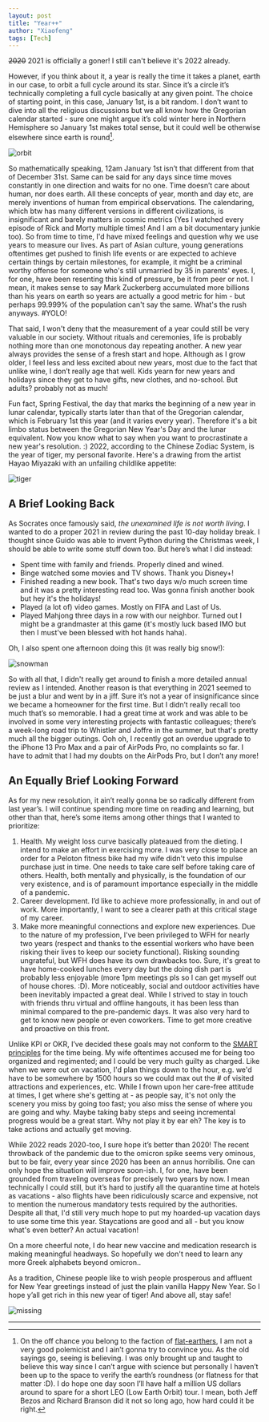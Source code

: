 ```yaml
---
layout: post
title: "Year++"
author: "Xiaofeng"
tags: [Tech]
---
```


~~2020~~ 2021 is officially a goner! I still can't believe it's 2022 already.

However, if you think about it, a year is really the time it takes a planet, earth in our case, to orbit a full cycle around its star. Since it’s a circle it’s technically completing a full cycle basically at any given point. The choice of starting point, in this case, January 1st, is a bit random. I don’t want to dive into all the religious discussions but we all know how the Gregorian calendar started - sure one might argue it’s cold winter here in Northern Hemisphere so January 1st makes total sense, but it could well be otherwise elsewhere since earth is round[^fn1]. 

![orbit](../assets/images/20220103/orbit.jpg)

So mathematically speaking, 12am January 1st isn’t that different from that of December 31st. Same can be said for any days since time moves constantly in one direction and waits for no one. Time doesn’t care about human, nor does earth. All these concepts of year, month and day etc, are merely inventions of human from empirical observations. The calendaring, which btw has many different versions in different civilizations, is insignificant and barely matters in cosmic metrics (Yes I watched every episode of Rick and Morty multiple times! And I am a bit documentary junkie too). So from time to time, I'd have mixed feelings and question why we use years to measure our lives. As part of Asian culture, young generations oftentimes get pushed to finish life events or are expected to achieve certain things by certain milestones, for example, it might be a criminal worthy offense for someone who's still unmarried by 35 in parents' eyes. I, for one, have been resenting this kind of pressure, be it from peer or not. I mean, it makes sense to say Mark Zuckerberg accumulated more billions than his years on earth so years are actually a good metric for him - but perhaps 99.999% of the population can't say the same. What's the rush anyways. #YOLO!

That said, I won't deny that the measurement of a year could still be very valuable in our society. Without rituals and ceremonies, life is probably nothing more than one monotonous day repeating another. A new year always provides the sense of a fresh start and hope. Although as I grow older, I feel less and less excited about new years, most due to the fact that unlike wine, I don’t really age that well. Kids yearn for new years and holidays since they get to have gifts, new clothes, and no-school. But adults? probably not as much!

Fun fact, Spring Festival, the day that marks the beginning of a new year in lunar calendar, typically starts later than that of the Gregorian calendar, which is February 1st this year (and it varies every year). Therefore it's a bit limbo status between the Gregorian New Year's Day and the lunar equivalent. Now you know what to say when you want to procrastinate a new year's resolution. :) 2022, according to the Chinese Zodiac System, is the year of tiger, my personal favorite. Here's a drawing from the artist Hayao Miyazaki with an unfailing childlike appetite:

![tiger](../assets/images/20220103/tiger.png)

## A Brief Looking Back

As Socrates once famously said, *the unexamined life is not worth living*. I wanted to do a proper 2021 in review during the past 10-day holiday break. I thought since Guido was able to invent Python during the Christmas week, I should be able to write some stuff down too. But here’s what I did instead:

* Spent time with family and friends. Properly dined and wined.
* Binge watched some movies and TV shows. Thank you Disney+!
* Finished reading a new book. That's two days w/o much screen time and it was a pretty interesting read too. Was gonna finish another book but hey it's the holidays!
* Played (a lot of) video games. Mostly on FIFA and Last of Us.
* Played Mahjong three days in a row with our neighbor. Turned out I might be a grandmaster at this game (it's mostly luck based IMO but then I must've been blessed with hot hands haha).

Oh, I also spent one afternoon doing this (it was really big snow!):

![snowman](../assets/images/20220103/snowman.jpg)

So with all that, I didn't really get around to finish a more detailed annual review as I intended. Another reason is that everything in 2021 seemed to be just a blur and went by in a jiff. Sure it’s not a year of insignificance since we became a homeowner for the first time. But I didn’t really recall too much that’s so memorable. I had a great time at work and was able to be involved in some very interesting projects with fantastic colleagues; there’s a week-long road trip to Whistler and Joffre in the summer, but that's pretty much all the bigger outings. Ooh oh, I recently got an overdue upgrade to the iPhone 13 Pro Max and a pair of AirPods Pro, no complaints so far. I have to admit that I had my doubts on the AirPods Pro, but I don’t any more! 

## An Equally Brief Looking Forward

As for my new resolution, it ain’t really gonna be so radically different from last year’s. I will continue spending more time on reading and learning, but other than that, here’s some items among other things that I wanted to prioritize: 

1. Health. My weight loss curve basically plateaued from the dieting. I intend to make an effort in exercising more. I was very close to place an order for a Peloton fitness bike had my wife didn't veto this impulse purchase just in time. One needs to take care self before taking care of others. Health, both mentally and physically, is the foundation of our very existence, and is of paramount importance especially in the middle of a pandemic.
2. Career development. I’d like to achieve more professionally, in and out of work. More importantly, I want to see a clearer path at this critical stage of my career.
3. Make more meaningful connections and explore new experiences. Due to the nature of my profession, I've been privileged to WFH for nearly two years (respect and thanks to the essential workers who have been risking their lives to keep our society functional). Risking sounding ungrateful, but WFH does have its own drawbacks too. Sure, it's great to have home-cooked lunches every day but the doing dish part is probably less enjoyable (more 1pm meetings pls so I can get myself out of house chores. :D). More noticeably, social and outdoor activities have been inevitably impacted a great deal. While I strived to stay in touch with friends thru virtual and offline hangouts, it has been less than minimal compared to the pre-pandemic days. It was also very hard to get to know new people or even coworkers. Time to get more creative and proactive on this front.

Unlike KPI or OKR, I’ve decided these goals may not conform to the [SMART principles](https://en.wikipedia.org/wiki/SMART_criteria) for the time being. My wife oftentimes accused me for being too organized and regimented; and I could be very much guilty as charged. Like when we were out on vacation, I'd plan things down to the hour, e.g. we'd have to be somewhere by 1500 hours so we could max out the # of visited attractions and experiences, etc. While I frown upon her care-free attitude at times, I get where she's getting at - as people say, it's not only the scenery you miss by going too fast; you also miss the sense of where you are going and why. Maybe taking baby steps and seeing incremental progress would be a great start. Why not play it by ear eh? The key is to take actions and actually get moving.

While 2022 reads 2020-too, I sure hope it’s better than 2020! The recent throwback of the pandemic due to the omicron spike seems very ominous, but to be fair, every year since 2020 has been an annus horribilis. One can only hope the situation will improve soon-ish. I, for one, have been grounded from traveling overseas for precisely two years by now. I mean technically I could still, but it’s hard to justify all the quarantine time at hotels as vacations - also flights have been ridiculously scarce and expensive, not to mention the numerous mandatory tests required by the authorities. Despite all that, I'd still very much hope to put my hoarded-up vacation days to use some time this year. Staycations are good and all - but you know what's even better? An actual vacation!

On a more cheerful note, I do hear new vaccine and medication research is making meaningful headways. So hopefully we don't need to learn any more Greek alphabets beyond omicron..

As a tradition, Chinese people like to wish people prosperous and affluent for New Year greetings instead of just the plain vanilla Happy New Year. So I hope y’all get rich in this new year of tiger! And above all, stay safe!

![missing](../assets/images/20220103/missing1bd.jpg)

---
[^fn1]: On the off chance you belong to the faction of [flat-earthers](https://www.forbes.com/sites/trevornace/2018/04/04/only-two-thirds-of-american-millennials-believe-the-earth-is-round/?sh=67bc10237ec6), I am not a very good polemicist and I ain’t gonna try to convince you. As the old sayings go, seeing is believing. I was only brought up and taught to believe this way since I can’t argue with science but personally I haven’t been up to the space to verify the earth’s roundness (or flatness for that matter :D). I do hope one day soon I’ll have half a million US dollars around to spare for a short LEO (Low Earth Orbit) tour. I mean, both Jeff Bezos and Richard Branson did it not so long ago, how hard could it be right.
